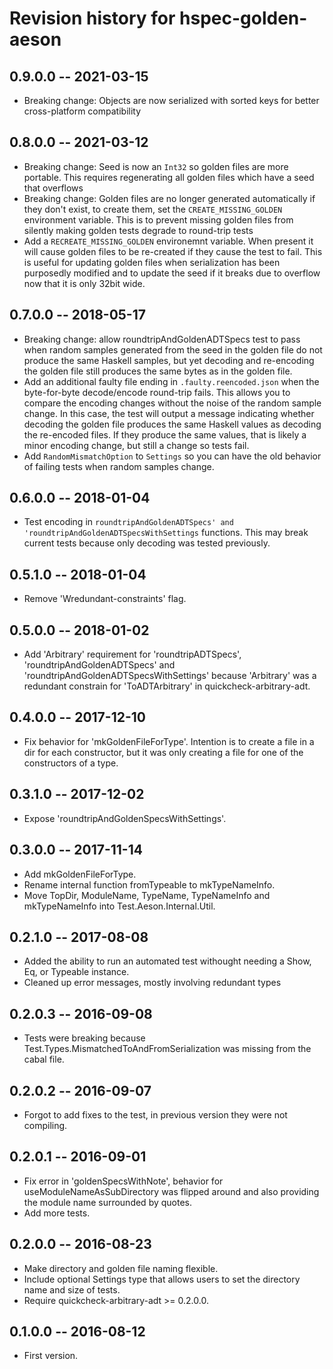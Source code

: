 # Revision history for hspec-golden-aeson

## 0.9.0.0 -- 2021-03-15
* Breaking change: Objects are now serialized with sorted keys for better
  cross-platform compatibility

## 0.8.0.0 -- 2021-03-12

* Breaking change: Seed is now an `Int32` so golden files are more portable. This
  requires regenerating all golden files which have a seed that overflows
* Breaking change: Golden files are no longer generated automatically if they
  don't exist, to create them, set the `CREATE_MISSING_GOLDEN` environment variable.
  This is to prevent missing golden files from silently making golden tests
  degrade to round-trip tests
* Add a `RECREATE_MISSING_GOLDEN` environemnt variable. When present it will
  cause golden files to be re-created if they cause the test to fail. This is
  useful for updating golden files when serialization has been purposedly
  modified and to update the seed if it breaks due to overflow now that it is
  only 32bit wide.

## 0.7.0.0 -- 2018-05-17

* Breaking change: allow roundtripAndGoldenADTSpecs test to pass when random samples generated from the seed in the golden file do not produce the same Haskell samples, but yet decoding and re-encoding the golden file still produces the same bytes as in the golden file.
* Add an additional faulty file ending in `.faulty.reencoded.json` when the byte-for-byte decode/encode round-trip fails. This allows you to compare the encoding changes without the noise of the random sample change. In this case, the test will output a message indicating whether decoding the golden file produces the same Haskell values as decoding the re-encoded files. If they produce the same values, that is likely a minor encoding change, but still a change so tests fail.
* Add `RandomMismatchOption` to `Settings` so you can have the old behavior of failing tests when random samples change.

## 0.6.0.0 -- 2018-01-04

* Test encoding in `roundtripAndGoldenADTSpecs' and 'roundtripAndGoldenADTSpecsWithSettings` functions. This may break current tests because only decoding was tested previously.

## 0.5.1.0 -- 2018-01-04

* Remove 'Wredundant-constraints' flag.

## 0.5.0.0 -- 2018-01-02

* Add 'Arbitrary' requirement for 'roundtripADTSpecs', 'roundtripAndGoldenADTSpecs' and 'roundtripAndGoldenADTSpecsWithSettings' because 'Arbitrary' was a redundant constrain for 'ToADTArbitrary' in quickcheck-arbitrary-adt.

## 0.4.0.0 -- 2017-12-10

* Fix behavior for 'mkGoldenFileForType'. Intention is to create a file in a dir for each constructor, but it was only creating a file for one of the constructors of a type.

## 0.3.1.0 -- 2017-12-02

* Expose 'roundtripAndGoldenSpecsWithSettings'.

## 0.3.0.0  -- 2017-11-14

* Add mkGoldenFileForType.
* Rename internal function fromTypeable to mkTypeNameInfo.
* Move TopDir, ModuleName, TypeName, TypeNameInfo and mkTypeNameInfo into Test.Aeson.Internal.Util.

## 0.2.1.0  -- 2017-08-08

* Added the ability to run an automated test withought needing a Show, Eq, or Typeable instance.
* Cleaned up error messages, mostly involving redundant types

## 0.2.0.3  -- 2016-09-08

* Tests were breaking because Test.Types.MismatchedToAndFromSerialization was
missing from the cabal file.

## 0.2.0.2  -- 2016-09-07

* Forgot to add fixes to the test, in previous version they were not compiling.

## 0.2.0.1  -- 2016-09-01

* Fix error in 'goldenSpecsWithNote', behavior for useModuleNameAsSubDirectory was flipped around and also providing the module name surrounded by quotes.
* Add more tests.

## 0.2.0.0  -- 2016-08-23

* Make directory and golden file naming flexible.
* Include optional Settings type that allows users to set the directory name and size of tests.
* Require quickcheck-arbitrary-adt >= 0.2.0.0.

## 0.1.0.0  -- 2016-08-12

* First version.
